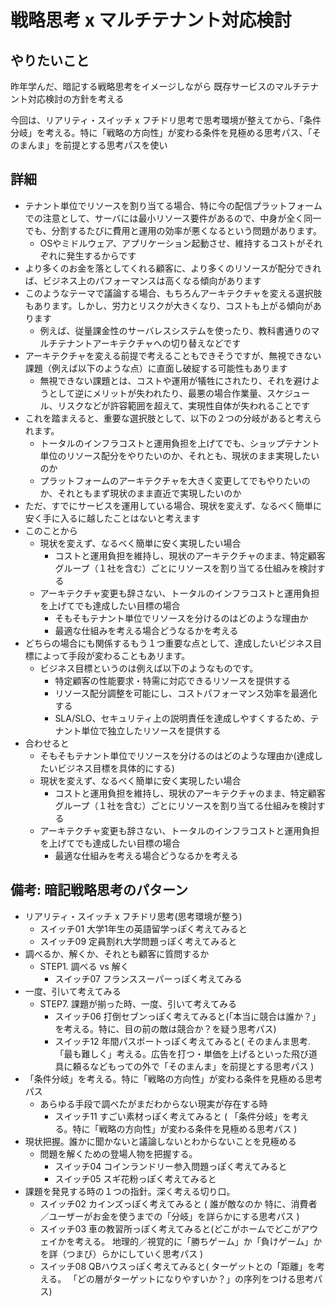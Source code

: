 # 戦略思考 x マルチテナント対応検討

## やりたいこと

昨年学んだ、暗記する戦略思考をイメージしながら
既存サービスのマルチテナント対応検討の方針を考える

今回は、リアリティ・スイッチ x フチドリ思考で思考環境が整えてから、「条件分岐」を考える。特に「戦略の方向性」が変わる条件を見極める思考パス、「そのまんま」を前提とする思考パスを使い


## 詳細

- テナント単位でリソースを割り当てる場合、特に今の配信プラットフォームでの注意として、サーバには最小リソース要件があるので、中身が全く同一でも、分割するたびに費用と運用の効率が悪くなるという問題があります。
  - OSやミドルウェア、アプリケーション起動させ、維持するコストがそれぞれに発生するからです
- より多くのお金を落としてくれる顧客に、より多くのリソースが配分できれば、ビジネス上のパフォーマンスは高くなる傾向があります
- このようなテーマで議論する場合、もちろんアーキテクチャを変える選択肢もあります。しかし、労力とリスクが大きくなり、コストも上がる傾向があります
  - 例えば、従量課金性のサーバレスシステムを使ったり、教科書通りのマルチテナントアーキテクチャへの切り替えなどです
- アーキテクチャを変える前提で考えることもできそうですが、無視できない課題（例えば以下のような点）に直面し破綻する可能性もあります
    - 無視できない課題とは、コストや運用が犠牲にされたり、それを避けようとして逆にメリットが失われたり、最悪の場合作業量、スケジュール、リスクなどが許容範囲を超えて、実現性自体が失われることです
- これを踏まえると、重要な選択肢として、以下の２つの分岐があると考えられます。
    - トータルのインフラコストと運用負担を上げてでも、ショップテナント単位のリソース配分をやりたいのか、それとも、現状のまま実現したいのか
    - プラットフォームのアーキテクチャを大きく変更してでもやりたいのか、それともまず現状のまま直近で実現したいのか
- ただ、すでにサービスを運用している場合、現状を変えず、なるべく簡単に安く手に入るに越したことはないと考えます
- このことから
  - 現状を変えず、なるべく簡単に安く実現したい場合
    - コストと運用負担を維持し、現状のアーキテクチャのまま、特定顧客グループ（１社を含む）ごとにリソースを割り当てる仕組みを検討する
  - アーキテクチャ変更も辞さない、トータルのインフラコストと運用負担を上げてでも達成したい目標の場合
    - そもそもテナント単位でリソースを分けるのはどのような理由か
    - 最適な仕組みを考える場合どうなるかを考える
- どちらの場合にも関係するもう１つ重要な点として、達成したいビジネス目標によって手段が変わることもあリます。
    - ビジネス目標というのは例えば以下のようなものです。
        - 特定顧客の性能要求・特需に対応できるリソースを提供する
        - リソース配分調整を可能にし、コストパフォーマンス効率を最適化する
        - SLA/SLO、セキュリティ上の説明責任を達成しやすくするため、テナント単位で独立したリソースを提供する
- 合わせると
    - そもそもテナント単位でリソースを分けるのはどのような理由か(達成したいビジネス目標を具体的にする)
    - 現状を変えず、なるべく簡単に安く実現したい場合
        - コストと運用負担を維持し、現状のアーキテクチャのまま、特定顧客グループ（１社を含む）ごとにリソースを割り当てる仕組みを検討する
    - アーキテクチャ変更も辞さない、トータルのインフラコストと運用負担を上げてでも達成したい目標の場合
        - 最適な仕組みを考える場合どうなるかを考える

## 備考: 暗記戦略思考のパターン

- リアリティ・スイッチ x フチドリ思考(思考環境が整う)
    - スイッチ01 大学1年生の英語留学っぽく考えてみると
    - スイッチ09 定員割れ大学問題っぽく考えてみると
- 調べるか、解くか、それとも顧客に質問するか
    - STEP1. 調べる vs 解く 
      - スイッチ07 フランススーパーっぽく考えてみる
- 一度、引いて考えてみる
    - STEP7. 課題が揃った時、一度、引いて考えてみる
        - スイッチ06 打倒セブンっぽく考えてみると(「本当に競合は誰か？」を考える。特に、目の前の敵は競合か？を疑う思考パス)
        - スイッチ12 年間パスポートっぽく考えてみると( そのまんま思考. 「最も難しく」考える。広告を打つ・単価を上げるといった飛び道具に頼るなどもっての外で「そのまんま」を前提とする思考パス )
- 「条件分岐」を考える。特に「戦略の方向性」が変わる条件を見極める思考パス
    - あらゆる手段で調べたがまだわからない現実が存在する時
        - スイッチ11 すごい素材っぽく考えてみると ( 「条件分岐」を考える。特に「戦略の方向性」が変わる条件を見極める思考パス )
- 現状把握。誰かに聞かないと議論しないとわからないことを見極める
    - 問題を解くための登場人物を把握する。
        - スイッチ04 コインランドリー参入問題っぽく考えてみると
        - スイッチ05 スギ花粉っぽく考えてみると
- 課題を発見する時の１つの指針。深く考える切り口。
    - スイッチ02 カインズっぽく考えてみると ( 誰が敵なのか 特に、消費者／ユーザーがお金を使うまでの「分岐」を詳らかにする思考パス )
    - スイッチ03 車の教習所っぽく考えてみると(どこがホームでどこがアウェイかを考える。 地理的／視覚的に「勝ちゲーム」か「負けゲーム」かを詳（つまび）らかにしていく思考パス )
    - スイッチ08 QBハウスっぽく考えてみると( ターゲットとの「距離」を考える。 「どの層がターゲットになりやすいか？」の序列をつける思考パス)

